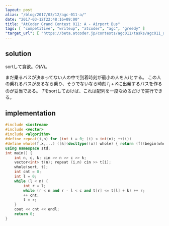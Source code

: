 ```yaml
---
layout: post
alias: "/blog/2017/03/12/agc-011-a/"
date: "2017-03-12T22:48:16+09:00"
title: "AtCoder Grand Contest 011: A - Airport Bus"
tags: [ "competitive", "writeup", "atcoder", "agc", "greedy" ]
"target_url": [ "https://beta.atcoder.jp/contests/agc011/tasks/agc011_a" ]
---
```


## solution

sortして貪欲。$O(N)$。

まだ乗るバスが決まってない人の中で到着時刻が最小の人を人$l$とする。
この人の乗れるバスがあるなら乗り、そうでないなら時刻$T_i + K$に出発するバスを作るのが妥当である。
$T$をsortしておけば、これは配列を一度なめるだけで実行できる。

## implementation

``` c++
#include <iostream>
#include <vector>
#include <algorithm>
#define repeat(i,n) for (int i = 0; (i) < int(n); ++(i))
#define whole(f,x,...) ([&](decltype((x)) whole) { return (f)(begin(whole), end(whole), ## __VA_ARGS__); })(x)
using namespace std;
int main() {
    int n, c, k; cin >> n >> c >> k;
    vector<int> t(n); repeat (i,n) cin >> t[i];
    whole(sort, t);
    int cnt = 0;
    int l = 0;
    while (l < n) {
        int r = l;
        while (r < n and r - l < c and t[r] <= t[l] + k) ++ r;
        ++ cnt;
        l = r;
    }
    cout << cnt << endl;
    return 0;
}
```
